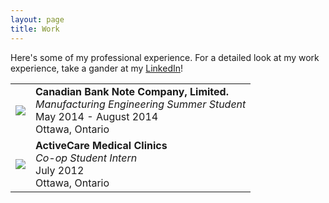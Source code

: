 ```yaml
---
layout: page
title: Work
---
```


<p class="message">
  Here's some of my professional experience. For a detailed look at my work
  experience, take a gander at my <a href="{{ site.linkedin.link }}"> LinkedIn</a>!
</p>

<table>
  <tr>
    <td> <img src="{{ site.url }}/assets/cbn_logo_600dpi_210pix.jpg"/> </td>
    <td> <b>Canadian Bank Note Company, Limited.</b> <br>
         <i>Manufacturing Engineering Summer Student</i> <br>
         May 2014 - August 2014 <br>
         Ottawa, Ontario
    </td>
  </tr>
  <tr>
    <td> <img src="{{ site.url }}/assets/activecare_logo.jpg"/> </td>
    <td> <b>ActiveCare Medical Clinics</b> <br>
         <i>Co-op Student Intern</i> <br>
         July 2012 <br>
         Ottawa, Ontario
    </td>
  </tr>
</table>
